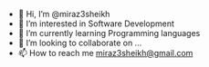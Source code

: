 - 👋 Hi, I’m @miraz3sheikh
- 👀 I’m interested in Software Development
- 🌱 I’m currently learning Programming languages
- 💞️ I’m looking to collaborate on ...
- 📫 How to reach me miraz3sheikh@gmail.com

<!---
miraz3sheikh/miraz3sheikh is a ✨ special ✨ repository because its `README.md` (this file) appears on your GitHub profile.
You can click the Preview link to take a look at your changes.
--->

